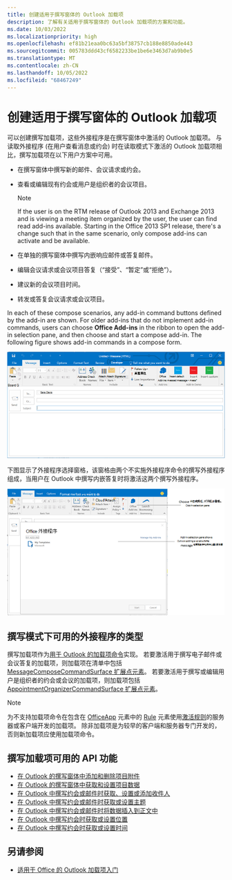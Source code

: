```yaml
---
title: 创建适用于撰写窗体的 Outlook 加载项
description: 了解有关适用于撰写窗体的 Outlook 加载项的方案和功能。
ms.date: 10/03/2022
ms.localizationpriority: high
ms.openlocfilehash: ef81b21eaa0bc63a5bf38757cb188e8850ade443
ms.sourcegitcommit: 005783ddd43cf6582233be1be6e3463d7ab9b0e5
ms.translationtype: MT
ms.contentlocale: zh-CN
ms.lasthandoff: 10/05/2022
ms.locfileid: "68467249"
---
```

# <a name="create-outlook-add-ins-for-compose-forms"></a>创建适用于撰写窗体的 Outlook 加载项

可以创建撰写加载项，这些外接程序是在撰写窗体中激活的 Outlook 加载项。 与读取外接程序 (在用户查看消息或约会) 时在读取模式下激活的 Outlook 加载项相比，撰写加载项在以下用户方案中可用。

- 在撰写窗体中撰写新的邮件、会议请求或约会。

- 查看或编辑现有约会或用户是组织者的会议项目。

   > [!NOTE]
   > If the user is on the RTM release of Outlook 2013 and Exchange 2013 and is viewing a meeting item organized by the user, the user can find read add-ins available. Starting in the Office 2013 SP1 release, there's a change such that in the same scenario, only compose add-ins can activate and be available.

- 在单独的撰写窗体中撰写内嵌响应邮件或答复邮件。

- 编辑会议请求或会议项目答复（“接受”、“暂定”或“拒绝”）。

- 建议新的会议项目时间。

- 转发或答复会议请求或会议项目。

In each of these compose scenarios, any add-in command buttons defined by the add-in are shown. For older add-ins that do not implement add-in commands, users can choose **Office Add-ins** in the ribbon to open the add-in selection pane, and then choose and start a compose add-in. The following figure shows add-in commands in a compose form.

![显示 Outlook 撰写窗体，其中包含外接程序命令。](../images/compose-form-commands.png)

下图显示了外接程序选择窗格，该窗格由两个不实施外接程序命令的撰写外接程序组成，当用户在 Outlook 中撰写内嵌答复时将激活这两个撰写外接程序。

![为撰写项目激活的模板邮件应用。](../images/templates-app-selection.png)

## <a name="types-of-add-ins-available-in-compose-mode"></a>撰写模式下可用的外接程序的类型

撰写加载项作为[用于 Outlook 的加载项命令](add-in-commands-for-outlook.md)实现。 若要激活用于撰写电子邮件或会议答复的加载项，则加载项在清单中包括 [MessageComposeCommandSurface 扩展点元素](/javascript/api/manifest/extensionpoint#messagecomposecommandsurface)。 若要激活用于撰写或编辑用户是组织者的约会或会议的加载项，则加载项包括 [AppointmentOrganizerCommandSurface 扩展点元素](/javascript/api/manifest/extensionpoint#appointmentorganizercommandsurface)。

> [!NOTE]
> 为不支持加载项命令在包含在 [OfficeApp](/javascript/api/manifest/officeapp) 元素中的 [Rule](/javascript/api/manifest/rule) 元素使用[激活规则](activation-rules.md)的服务器或客户端开发的加载项。 除非加载项是为较早的客户端和服务器专门开发的，否则新加载项应使用加载项命令。

## <a name="api-features-available-to-compose-add-ins"></a>撰写加载项可用的 API 功能

- [在 Outlook 的撰写窗体中添加和删除项目附件](add-and-remove-attachments-to-an-item-in-a-compose-form.md)
- [在 Outlook 的撰写窗体中获取和设置项目数据](get-and-set-item-data-in-a-compose-form.md)
- [在 Outlook 中撰写约会或邮件时获取、设置或添加收件人](get-set-or-add-recipients.md)
- [在 Outlook 中撰写约会或邮件时获取或设置主题](get-or-set-the-subject.md)
- [在 Outlook 中撰写约会或邮件时将数据插入到正文中](insert-data-in-the-body.md)
- [在 Outlook 中撰写约会时获取或设置位置](get-or-set-the-location-of-an-appointment.md)
- [在 Outlook 中撰写约会时获取或设置时间](get-or-set-the-time-of-an-appointment.md)

## <a name="see-also"></a>另请参阅

- [适用于 Office 的 Outlook 加载项入门](../quickstarts/outlook-quickstart.md)
